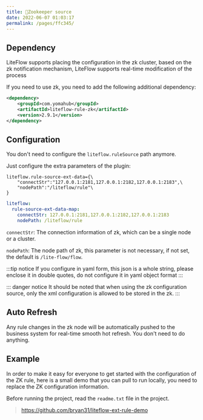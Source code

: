```yaml
---
title: 📗Zookeeper source
date: 2022-06-07 01:03:17
permalink: /pages/ffc345/
---
```


## Dependency

LiteFlow supports placing the configuration in the zk cluster, based on the zk notification mechanism, LiteFlow supports real-time modification of the process


If you need to use zk, you need to add the following additional dependency:

```xml
<dependency>
    <groupId>com.yomahub</groupId>
    <artifactId>liteflow-rule-zk</artifactId>
    <version>2.9.1</version>
</dependency>
```



## Configuration

You don't need to configure the `liteflow.ruleSource` path anymore.

Just configure the extra parameters of the plugin:

<code-group>
  <code-block title="Properties Style" active>

```properties
liteflow.rule-source-ext-data={\
    "connectStr":"127.0.0.1:2181,127.0.0.1:2182,127.0.0.1:2183",\
    "nodePath":"/liteflow/rule"\
}
```
  </code-block>
  <code-block title="Yaml Style">

```yaml
liteflow:
  rule-source-ext-data-map:
    connectStr: 127.0.0.1:2181,127.0.0.1:2182,127.0.0.1:2183
    nodePath: /liteflow/rule
```
  </code-block>
</code-group>

`connectStr`: The connection information of zk, which can be a single node or a cluster.

`nodePath`: The node path of zk, this parameter is not necessary, if not set, the default is `/lite-flow/flow`.

:::tip notice
If you configure in yaml form, this json is a whole string, please enclose it in double quotes, do not configure it in yaml object format
:::

::: danger notice
It should be noted that when using the zk configuration source, only the xml configuration is allowed to be stored in the zk.
:::

## Auto Refresh

Any rule changes in the zk node will be automatically pushed to the business system for real-time smooth hot refresh. You don't need to do anything.

## Example

In order to make it easy for everyone to get started with the configuration of the ZK rule, here is a small demo that you can pull to run locally, you need to replace the ZK configuration information.

Before running the project, read the `readme.txt` file in the project.

> https://github.com/bryan31/liteflow-ext-rule-demo